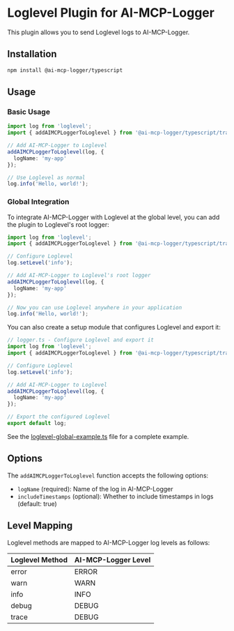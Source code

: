 # Loglevel Plugin for AI-MCP-Logger

This plugin allows you to send Loglevel logs to AI-MCP-Logger.

## Installation

```bash
npm install @ai-mcp-logger/typescript
```

## Usage

### Basic Usage

```typescript
import log from 'loglevel';
import { addAIMCPLoggerToLoglevel } from '@ai-mcp-logger/typescript/transports/loglevel';

// Add AI-MCP-Logger to Loglevel
addAIMCPLoggerToLoglevel(log, {
  logName: 'my-app'
});

// Use Loglevel as normal
log.info('Hello, world!');
```

### Global Integration

To integrate AI-MCP-Logger with Loglevel at the global level, you can add the plugin to Loglevel's root logger:

```typescript
import log from 'loglevel';
import { addAIMCPLoggerToLoglevel } from '@ai-mcp-logger/typescript/transports/loglevel';

// Configure Loglevel
log.setLevel('info');

// Add AI-MCP-Logger to Loglevel's root logger
addAIMCPLoggerToLoglevel(log, {
  logName: 'my-app'
});

// Now you can use Loglevel anywhere in your application
log.info('Hello, world!');
```

You can also create a setup module that configures Loglevel and export it:

```typescript
// logger.ts - Configure Loglevel and export it
import log from 'loglevel';
import { addAIMCPLoggerToLoglevel } from '@ai-mcp-logger/typescript/transports/loglevel';

// Configure Loglevel
log.setLevel('info');

// Add AI-MCP-Logger to Loglevel
addAIMCPLoggerToLoglevel(log, {
  logName: 'my-app'
});

// Export the configured Loglevel
export default log;
```

See the [loglevel-global-example.ts](../../../examples/loglevel-global-example.ts) file for a complete example.

## Options

The `addAIMCPLoggerToLoglevel` function accepts the following options:

- `logName` (required): Name of the log in AI-MCP-Logger
- `includeTimestamps` (optional): Whether to include timestamps in logs (default: true)

## Level Mapping

Loglevel methods are mapped to AI-MCP-Logger log levels as follows:

| Loglevel Method | AI-MCP-Logger Level |
|-----------------|---------------------|
| error           | ERROR               |
| warn            | WARN                |
| info            | INFO                |
| debug           | DEBUG               |
| trace           | DEBUG               |
